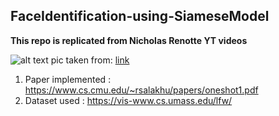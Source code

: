 ## FaceIdentification-using-SiameseModel
**This repo is replicated from Nicholas Renotte YT videos**

![alt text](https://github.com/AsaadAreeb/FaceVerify/blob/main/src/siamese.webp?raw=true)
pic taken from: [link](https://towardsdatascience.com/siamese-networks-introduction-and-implementation-2140e3443dee)

1. Paper implemented : https://www.cs.cmu.edu/~rsalakhu/papers/oneshot1.pdf
2. Dataset used : https://vis-www.cs.umass.edu/lfw/

